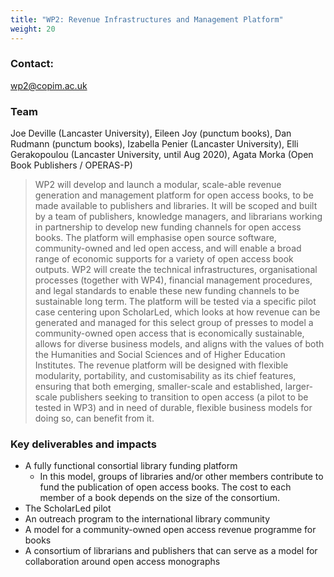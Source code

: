 ```yaml
---
title: "WP2: Revenue Infrastructures and Management Platform"
weight: 20
---
```


### Contact:

[wp2@copim.ac.uk](mailto:wp2@copim.ac.uk)

### Team

Joe Deville (Lancaster University), Eileen Joy (punctum books), Dan Rudmann (punctum books), Izabella Penier (Lancaster University), Elli Gerakopoulou (Lancaster University, until Aug 2020), Agata Morka (Open Book Publishers / OPERAS-P)

> WP2 will develop and launch a modular, scale-able revenue generation and management platform for open access books, to be made available to publishers and libraries. It will be scoped and built by a team of publishers, knowledge managers, and librarians working in partnership to develop new funding channels for open access books. The platform will emphasise open source software, community-owned and led open access, and will enable a broad range of economic supports for a variety of open access book outputs. WP2 will create the technical infrastructures, organisational processes (together with WP4), financial management procedures, and legal standards to enable these new funding channels to be sustainable long term. The platform will be tested via a specific pilot case centering upon ScholarLed, which looks at how revenue can be generated and managed for this select group of presses to model a community-owned open access that is economically sustainable, allows for diverse business models, and aligns with the values of both the Humanities and Social Sciences and of Higher Education Institutes. The revenue platform will be designed with flexible modularity, portability, and customisability as its chief features, ensuring that both emerging, smaller-scale and established, larger-scale publishers seeking to transition to open access (a pilot to be tested in WP3) and in need of durable, flexible business models for doing so, can benefit from it. 

### Key deliverables and impacts

* A fully functional consortial library funding platform
  * In this model, groups of libraries and/or other members contribute to fund the publication of open access books. The cost to each member of a book depends on the size of the consortium.
* The ScholarLed pilot
* An outreach program to the international library community
* A model for a community-owned open access revenue programme for books
* A consortium of librarians and publishers that can serve as a model for collaboration around open access monographs
